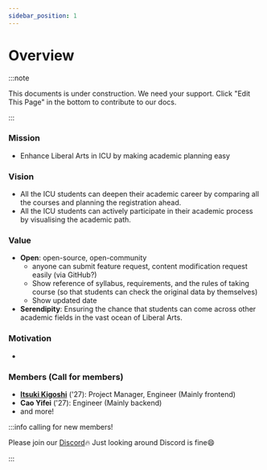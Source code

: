 ```yaml
---
sidebar_position: 1
---
```


# Overview

:::note

This documents is under construction.
We need your support.
Click "Edit This Page" in the bottom to contribute to our docs.

:::

### Mission

- Enhance Liberal Arts in ICU by making academic planning easy

### Vision

- All the ICU students can deepen their academic career by comparing all the courses and planning the registration ahead.
- All the ICU students can actively participate in their academic process by visualising the academic path.

### Value

- **Open**: open-source, open-community
  - anyone can submit feature request, content modification request easily (via GitHub?)
  - Show reference of syllabus, requirements, and the rules of taking course (so that students can check the original data by themselves)
  - Show updated date
- **Serendipity**: Ensuring the chance that students can come across other academic fields in the vast ocean of Liberal Arts.

### Motivation

-

### Members (Call for members)

- **[Itsuki Kigoshi](https://itsukikigoshi.github.io/)** ('27): Project Manager, Engineer (Mainly frontend)
- **Cao Yifei** ('27): Engineer (Mainly backend)
- and more!

:::info calling for new members!

Please join our [Discord](https://discord.gg/2gmKTs4ezk):fire: Just looking around Discord is fine:smile:

:::
